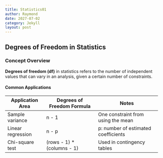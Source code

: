 ```yaml
---
title: Statistics01
author: Raymond
date: 2027-07-02
category: Jekyll
layout: post
---
```


## Degrees of Freedom in Statistics
### Concept Overview

**Degrees of freedom (df)** in statistics refers to the number of independent values that can vary in an analysis, given a certain number of constraints.

#### Common Applications

| Application Area     | Degrees of Freedom Formula           | Notes                                  |
|----------------------|--------------------------------------|----------------------------------------|
| Sample variance       | n - 1                                | One constraint from using the mean     |
| Linear regression     | n - p                                | p: number of estimated coefficients    |
| Chi-square test       | (rows - 1) * (columns - 1)           | Used in contingency tables             |
